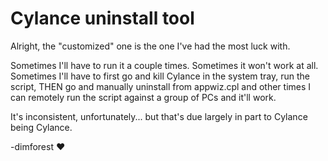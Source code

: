 # Cylance uninstall tool
Alright, the "customized" one is the one I've had the most luck with.

Sometimes I'll have to run it a couple times. Sometimes it won't work at all. Sometimes I'll have to first go and kill Cylance in the system tray, run the script, THEN go and manually uninstall from appwiz.cpl and other times I can remotely run the script against a group of PCs and it'll work.

It's inconsistent, unfortunately... but that's due largely in part to Cylance being Cylance.


-dimforest ❤️